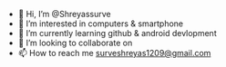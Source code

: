 - 👋 Hi, I’m @Shreyassurve
- 👀 I’m interested in computers & smartphone 
- 🌱 I’m currently learning github & android devlopment
- 💞️ I’m looking to collaborate on 
- 📫 How to reach me surveshreyas1209@gmail.com 

<!---
Shreyassurve/Shreyassurve is a ✨ special ✨ repository because its `README.md` (this file) appears on your GitHub profile.
You can click the Preview link to take a look at your changes.
--->
